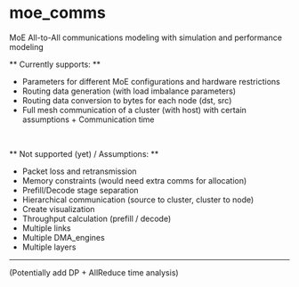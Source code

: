 # moe_comms
MoE All-to-All communications modeling with simulation and performance modeling <br>

** Currently supports: **<br>
- Parameters for different MoE configurations and hardware restrictions
- Routing data generation (with load imbalance parameters)
- Routing data conversion to bytes for each node (dst, src)
- Full mesh communication of a cluster (with host) with certain assumptions + Communication time

<br>

** Not supported (yet) / Assumptions: ** <br>
- Packet loss and retransmission
- Memory constraints (would need extra comms for allocation)
- Prefill/Decode stage separation
- Hierarchical communication (source to cluster, cluster to node)
- Create visualization
- Throughput calculation (prefill / decode)
- Multiple links
- Multiple DMA_engines
- Multiple layers

-----------------------------------------

(Potentially add DP + AllReduce time analysis)